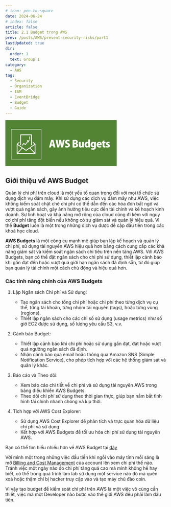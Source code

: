 ```yaml
---
# icon: pen-to-square
date: 2024-06-24
# index: false
article: false
title: 2.1 Budget trong AWS
prev: /posts/AWS/prevent-security-risks/part1
lastUpdated: true
dir:
  order: 1
  text: Group 1
category:
  - AWS
tag:
  - Security
  - Organization
  - IAM
  - EventBridge
  - Budget
  - Guide
---
```


![](/storage/prevent-security-risks/budget-1_1.png)

## Giới thiệu về AWS Budget

Quản lý chi phí trên cloud là một yếu tố quan trọng đối với mọi tổ chức sử dụng dịch vụ đám mây. Khi sử dụng các dịch vụ đám mây như AWS, việc không kiểm soát chặt chẽ chi phí có thể dẫn đến các hóa đơn bất ngờ và vượt quá ngân sách, gây ảnh hưởng tiêu cực đến tài chính và kế hoạch kinh doanh. Sự linh hoạt và khả năng mở rộng của cloud cũng đi kèm với nguy cơ chi phí tăng đột biến nếu không có sự giám sát và quản lý hiệu quả. Vì thế **Budget** luôn là một trong những dịch vụ được đề cập đầu tiên trong các khoá học cloud.

**AWS Budgets** là một công cụ mạnh mẽ giúp bạn lập kế hoạch và quản lý chi phí, sử dụng tài nguyên AWS hiệu quả hơn bằng cách cung cấp các khả năng giám sát và kiểm soát ngân sách chi tiêu trên nền tảng AWS. Với AWS Budgets, bạn có thể đặt ngân sách cho chi phí sử dụng, thiết lập cảnh báo khi gần đạt đến hoặc vượt quá giới hạn ngân sách đã định sẵn, từ đó giúp bạn quản lý tài chính một cách chủ động và hiệu quả hơn.

### Các tính năng chính của AWS Budgets

1. Lập Ngân sách Chi phí và Sử dụng:

   - Tạo ngân sách cho tổng chi phí hoặc chi phí theo từng dịch vụ cụ thể, từng tài khoản, từng nhóm tài nguyên (tags), hoặc từng vùng (regions).
   - Thiết lập ngân sách cho các chỉ số sử dụng (usage metrics) như số giờ EC2 được sử dụng, số lượng yêu cầu S3, v.v.

2. Cảnh báo Budget:

   - Thiết lập cảnh báo khi chi phí hoặc sử dụng gần đạt, đạt hoặc vượt quá ngưỡng ngân sách đã định.
   - Nhận cảnh báo qua email hoặc thông qua Amazon SNS (Simple Notification Service), cho phép tích hợp với các hệ thống giám sát và quản lý khác.

3. Báo cáo và Theo dõi:

   - Xem báo cáo chi tiết về chi phí và sử dụng tài nguyên AWS trong bảng điều khiển AWS Budgets.
   - Theo dõi chi phí sử dụng theo thời gian thực, giúp bạn nắm bắt tình hình tài chính nhanh chóng và kịp thời.

4. Tích hợp với AWS Cost Explorer:

   - Sử dụng AWS Cost Explorer để phân tích và trực quan hóa dữ liệu chi phí và sử dụng.
   - Kết hợp với AWS Budgets để tối ưu hóa chi phí sử dụng tài nguyên AWS.

Bạn có thể tìm hiểu nhiều hơn về AWS Budget tại [đây](https://docs.aws.amazon.com/cost-management/latest/userguide/budgets-managing-costs.html)

Với mình một trong những việc đầu tiền khi ngồi vào máy tính mỗi sáng là mở [Billing and Cost Management](https://console.aws.amazon.com/costmanagement) của account lên xem chi phí thế nào. Tránh việc một ngày nào đó chi phí tăng quá cao mà mình không hề hay biết, có thể trong quá trình làm lab sử dụng một service nào đó mà quên xoá hoặc thậm chí bị hacker truy cập vào và tạo máy chủ đào coin.

Vì vậy tạo budget để kiểm soát chi phí trên AWS là một việc vô cùng cần thiết, việc mà một Developer nào bước vào thế giới AWS đều phải làm đầu tiên.
